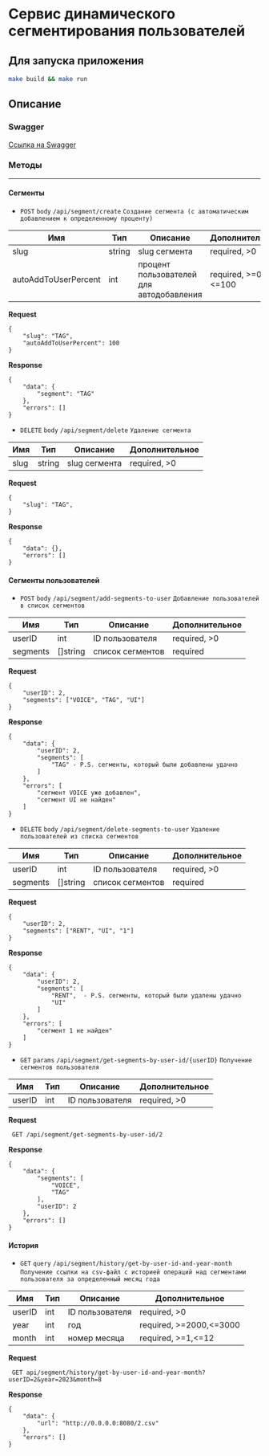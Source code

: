 # Сервис динамического сегментирования пользователей

## Для запуска приложения

```sh
make build && make run
```

## Описание

### Swagger

[Ссылка на Swagger](http://localhost:8080/swagger)

### Методы

---

#### Сегменты

- ``POST`` ``body`` ``/api/segment/create`` ``Создание сегмента (с автоматическим добавлением к определенному проценту)``

| Имя                  | Тип    | Описание                                 | Дополнительное       |
|----------------------|--------|------------------------------------------|----------------------|
| slug                 | string | slug сегмента                            | required, >0         |
| autoAddToUserPercent | int    | процент пользователей для автодобавления | required, >=0, <=100 |

**Request**

```
{
    "slug": "TAG",
    "autoAddToUserPercent": 100
}
```

**Response**

```
{
    "data": {
        "segment": "TAG"
    },
    "errors": []
}
```

- ``DELETE`` ``body`` ``/api/segment/delete`` ``Удаление сегмента``

| Имя  | Тип    | Описание      | Дополнительное |
|------|--------|---------------|----------------|
| slug | string | slug сегмента | required, >0   |

**Request**

```
{
    "slug": "TAG",
}
```

**Response**

```
{
    "data": {},
    "errors": []
}
```

#### Сегменты пользователей

- ``POST`` ``body`` ``/api/segment/add-segments-to-user`` ``Добавление пользователей в список сегментов``

| Имя      | Тип      | Описание         | Дополнительное |
|----------|----------|------------------|----------------|
| userID   | int      | ID пользователя  | required, >0   |
| segments | []string | список сегментов | required       |

**Request**

```
{
    "userID": 2,
    "segments": ["VOICE", "TAG", "UI"]
}
```

**Response**

```
{
    "data": {
        "userID": 2,
        "segments": [
            "TAG" - P.S. сегменты, который были добавлены удачно
        ]
    },
    "errors": [
        "сегмент VOICE уже добавлен",
        "сегмент UI не найден"
    ]
}
```

- ``DELETE`` ``body`` ``/api/segment/delete-segments-to-user`` ``Удаление пользователей из списка сегментов``

| Имя      | Тип      | Описание         | Дополнительное |
|----------|----------|------------------|----------------|
| userID   | int      | ID пользователя  | required, >0   |
| segments | []string | список сегментов | required       |

**Request**

```
{
    "userID": 2,
    "segments": ["RENT", "UI", "1"]
}
```

**Response**

```
{
    "data": {
        "userID": 2,
        "segments": [
            "RENT",  - P.S. сегменты, который были удалены удачно
            "UI"
        ]
    },
    "errors": [
        "сегмент 1 не найден"
    ]
}
```

- ``GET`` ``params`` ``/api/segment/get-segments-by-user-id/{userID}`` ``Получение сегментов пользователя``

| Имя    | Тип | Описание        | Дополнительное |
|--------|-----|-----------------|----------------|
| userID | int | ID пользователя | required, >0   |

**Request**

```
 GET /api/segment/get-segments-by-user-id/2
```

**Response**

```
{
    "data": {
        "segments": [
            "VOICE",
            "TAG"
        ],
        "userID": 2
    },
    "errors": []
}
```

#### История

- ``GET`` ``query`` ``/api/segment/history/get-by-user-id-and-year-month`` ``Получение ссылки на csv-файл с историей операций над сегментами пользователя за определенный месяц года``

| Имя    | Тип | Описание        | Дополнительное          |
|--------|-----|-----------------|-------------------------|
| userID | int | ID пользователя | required, >0            |
| year   | int | год             | required, >=2000,<=3000 |
| month  | int | номер месяца    | required, >=1,<=12      |

**Request**

```
 GET api/segment/history/get-by-user-id-and-year-month?userID=2&year=2023&month=8
```

**Response**

```
{
    "data": {
        "url": "http://0.0.0.0:8080/2.csv"
    },
    "errors": []
}
```

